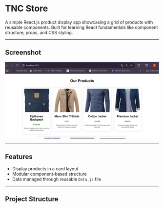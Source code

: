 # TNC Store

A simple React.js product display app showcasing a grid of products with reusable components. Built for learning React fundamentals like component structure, props, and CSS styling.

---

## Screenshot

![Screenshot](./src/screenshot.png)

---

## Features

- Display products in a card layout
- Modular component-based structure
- Data managed through reusable `Data.js` file

---

## Project Structure

